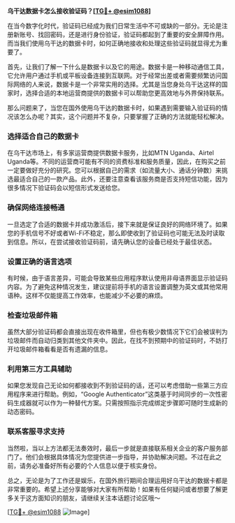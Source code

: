 **乌干达数据卡怎么接收验证码？[[TG💪+ @esim1088](https://t.me/s/esim1088)]**

在当今数字化时代，验证码已经成为我们日常生活中不可或缺的一部分。无论是注册新账号、找回密码，还是进行身份验证，验证码都起到了重要的安全屏障作用。而当我们使用乌干达的数据卡时，如何正确地接收和处理这些验证码就显得尤为重要了。

首先，让我们了解一下什么是数据卡以及它的用途。数据卡是一种移动通信工具，它允许用户通过手机或平板设备连接到互联网。对于经常出差或者需要频繁访问国际网络的人来说，数据卡是一个非常实用的选择。尤其是当您身处乌干达这样的国家时，选择合适的本地运营商提供的数据卡可以帮助您更高效地与外界保持联系。

那么问题来了，当您在国外使用乌干达的数据卡时，如果遇到需要输入验证码的情况该怎么办呢？其实，这个问题并不复杂，只要掌握了正确的方法就能轻松解决。

### **选择适合自己的数据卡**
在乌干达市场上，有多家运营商提供数据卡服务，比如MTN Uganda、Airtel Uganda等。不同的运营商可能有不同的资费标准和服务质量，因此，在购买之前一定要做好充分的研究。您可以根据自己的需求（如流量大小、通话分钟数）来挑选最适合自己的一款产品。此外，还要注意查看该服务商是否支持短信功能，因为很多情况下验证码会以短信形式发送给您。

### **确保网络连接畅通**
一旦选定了合适的数据卡并成功激活后，接下来就是保证良好的网络环境了。如果您的手机信号不好或者Wi-Fi不稳定，那么即使收到了验证码也可能无法及时读取到信息。所以，在尝试接收验证码前，请先确认您的设备已经处于最佳状态。

### **设置正确的语言选项**
有时候，由于语言差异，可能会导致某些应用程序默认使用非母语界面显示验证码内容。为了避免这种情况发生，建议提前将手机的语言设置调整为英文或其他常用语种。这样不仅能提高工作效率，也能减少不必要的麻烦。

### **检查垃圾邮件箱**
虽然大部分验证码都会直接出现在收件箱里，但也有极少数情况下它们会被误判为垃圾邮件而自动归类到其他文件夹中。因此，在找不到预期中的验证码时，不妨打开垃圾邮件箱看看是否有遗漏的信息。

### **利用第三方工具辅助**
如果您发现自己无论如何都接收到不到验证码的话，还可以考虑借助一些第三方应用程序来进行帮助。例如，“Google Authenticator”这类基于时间同步的一次性密码生成器就可以作为一种替代方案。只需按照指示完成绑定步骤即可随时生成新的动态密码。

### **联系客服寻求支持**
当然啦，当以上方法都无法奏效时，最后一步就是直接联系相关企业的客户服务部门了。他们会根据具体情况为您提供进一步指导，并协助解决问题。不过在此之前，请务必准备好所有必要的个人信息以便于核实身份。

总之，无论是为了工作还是娱乐，在国外旅行期间合理运用好乌干达的数据卡都是非常重要的。希望上述分享能够对大家有所帮助！如果有任何疑问或者想要了解更多关于这方面知识的朋友，请继续关注本话题讨论区哦～

[[TG💪+ @esim1088](https://t.me/s/esim1088) ![Image](https://i.postimg.cc/4NQfJmqS/Snipaste-2025-05-13-00-14-12.png)]